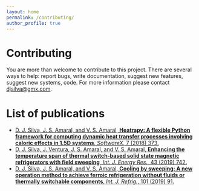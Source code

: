 ```yaml
---
layout: home
permalink: /contributing/
author_profile: true
---
```


# Contributing

You are more than welcome to contribute to this project. There are several ways to help: report bugs, write documentation, suggest new features, suggest new systems, code. For more information please contact djsilva@gmx.com.

# List of publications


* [D. J. Silva, J. S. Amaral, and V. S. Amaral, **Heatrapy: A flexible Python framework for computing dynamic heat transfer processes involving caloric effects in 1.5D systems**, *SoftwareX*, 7 (2018) 373.](https://www.sciencedirect.com/science/article/pii/S2352711018301298)
* [D. J. Silva, J. Ventura, J. S. Amaral, and V. S. Amaral, **Enhancing the temperature span of thermal switch‐based solid state magnetic refrigerators with field sweeping**, *Int. J. Energy Res.*, 43 (2019) 742.](https://onlinelibrary.wiley.com/doi/abs/10.1002/er.4264)
* [D. J. Silva, J. S. Amaral, and V. S. Amaral, **Cooling by sweeping: A new operation method to achieve ferroic refrigeration without fluids or thermally switchable components**, *Int. J. Refrig.*, 101 (2019) 91.](https://www.sciencedirect.com/science/article/pii/S0140700719300799)
